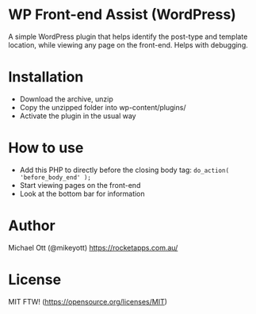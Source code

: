 # WP Front-end Assist (WordPress)
A simple WordPress plugin that helps identify the post-type and template location, while viewing any page on the front-end. Helps with debugging.

# Installation

  - Download the archive, unzip
  - Copy the unzipped folder into wp-content/plugins/
  - Activate the plugin in the usual way

# How to use

  - Add this PHP to directly before the closing body tag: `do_action( 'before_body_end' );`
  - Start viewing pages on the front-end
  - Look at the bottom bar for information

# Author
Michael Ott (@mikeyott)
https://rocketapps.com.au/

# License

MIT FTW! (https://opensource.org/licenses/MIT)

